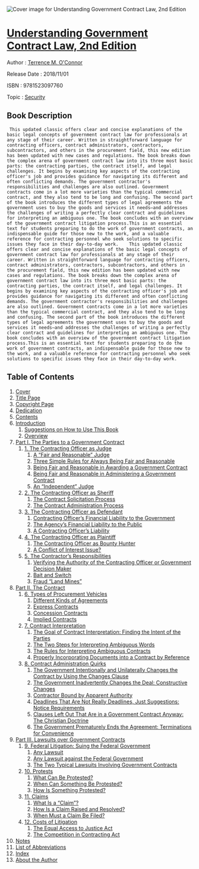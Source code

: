 ![Cover image for Understanding Government Contract Law, 2nd Edition](https://imgdetail.ebookreading.net/cover/cover/security/EB9781523097760.jpg)

[Understanding Government Contract Law, 2nd Edition](https://ebookreading.net/view/book/Understanding+Government+Contract+Law%2C+2nd+Edition-EB9781523097760_1.html "Understanding Government Contract Law, 2nd Edition")
====================================================================================================================

Author : [Terrence M. O&#39;Connor](https://ebookreading.net/search/author/Terrence+M.+O%26%2339%3BConnor)

Release Date : 2018/11/01

ISBN : 9781523097760

Topic : [Security](https://ebookreading.net/search/category/security)

Book Description
-----------------

     This updated classic offers clear and concise explanations of the basic legal concepts of government contract law for professionals at any stage of their career. Written in straightforward language for contracting officers, contract administrators, contractors, subcontractors, and others in the procurement field, this new edition has been updated with new cases and regulations. The book breaks down the complex arena of government contract law into its three most basic parts: the contracting parties, the contract itself, and legal challenges. It begins by examining key aspects of the contracting officer's job and provides guidance for navigating its different and often conflicting demands. The government contractor's responsibilities and challenges are also outlined. Government contracts come in a lot more varieties than the typical commercial contract, and they also tend to be long and confusing. The second part of the book introduces the different types of legal agreements the government uses to buy the goods and services it needs—and addresses the challenges of writing a perfectly clear contract and guidelines for interpreting an ambiguous one. The book concludes with an overview of the government contract litigation process.This is an essential text for students preparing to do the work of government contracts, an indispensable guide for those new to the work, and a valuable reference for contracting personnel who seek solutions to specific issues they face in their day-to-day work.    This updated classic offers clear and concise explanations of the basic legal concepts of government contract law for professionals at any stage of their career. Written in straightforward language for contracting officers, contract administrators, contractors, subcontractors, and others in the procurement field, this new edition has been updated with new cases and regulations. The book breaks down the complex arena of government contract law into its three most basic parts: the contracting parties, the contract itself, and legal challenges. It begins by examining key aspects of the contracting officer's job and provides guidance for navigating its different and often conflicting demands. The government contractor's responsibilities and challenges are also outlined. Government contracts come in a lot more varieties than the typical commercial contract, and they also tend to be long and confusing. The second part of the book introduces the different types of legal agreements the government uses to buy the goods and services it needs—and addresses the challenges of writing a perfectly clear contract and guidelines for interpreting an ambiguous one. The book concludes with an overview of the government contract litigation process.This is an essential text for students preparing to do the work of government contracts, an indispensable guide for those new to the work, and a valuable reference for contracting personnel who seek solutions to specific issues they face in their day-to-day work.                 
Table of Contents
-----------------

1. [Cover](https://ebookreading.net/view/book/Understanding+Government+Contract+Law%2C+2nd+Edition-EB9781523097760_1.html)
1. [Title Page](https://ebookreading.net/view/book/Understanding+Government+Contract+Law%2C+2nd+Edition-EB9781523097760_4.html)
1. [Copyright Page](https://ebookreading.net/view/book/Understanding+Government+Contract+Law%2C+2nd+Edition-EB9781523097760_5.html)
1. [Dedication](https://ebookreading.net/view/book/Understanding+Government+Contract+Law%2C+2nd+Edition-EB9781523097760_6.html)
1. [Contents](https://ebookreading.net/view/book/Understanding+Government+Contract+Law%2C+2nd+Edition-EB9781523097760_7.html)
1. [Introduction](https://ebookreading.net/view/book/Understanding+Government+Contract+Law%2C+2nd+Edition-EB9781523097760_9.html#intro)
    1. [Suggestions on How to Use This Book](https://ebookreading.net/view/book/Understanding+Government+Contract+Law%2C+2nd+Edition-EB9781523097760_9.html#lev1)
    1. [Overview](https://ebookreading.net/view/book/Understanding+Government+Contract+Law%2C+2nd+Edition-EB9781523097760_9.html#lev2)
1. [Part I. The Parties to a Government Contract](https://ebookreading.net/view/book/Understanding+Government+Contract+Law%2C+2nd+Edition-EB9781523097760_10.html#part01)
    1. [1. The Contracting Officer as Judge](https://ebookreading.net/view/book/Understanding+Government+Contract+Law%2C+2nd+Edition-EB9781523097760_11.html#ch01)
        1. [A “Fair and Reasonable” Judge](https://ebookreading.net/view/book/Understanding+Government+Contract+Law%2C+2nd+Edition-EB9781523097760_11.html#lev3)
        1. [Three Simple Rules for Always Being Fair and Reasonable](https://ebookreading.net/view/book/Understanding+Government+Contract+Law%2C+2nd+Edition-EB9781523097760_11.html#lev4)
        1. [Being Fair and Reasonable in Awarding a Government Contract](https://ebookreading.net/view/book/Understanding+Government+Contract+Law%2C+2nd+Edition-EB9781523097760_11.html#lev5)
        1. [Being Fair and Reasonable in Administering a Government Contract](https://ebookreading.net/view/book/Understanding+Government+Contract+Law%2C+2nd+Edition-EB9781523097760_11.html#lev6)
        1. [An “Independent” Judge](https://ebookreading.net/view/book/Understanding+Government+Contract+Law%2C+2nd+Edition-EB9781523097760_11.html#lev7)
    1. [2. The Contracting Officer as Sheriff](https://ebookreading.net/view/book/Understanding+Government+Contract+Law%2C+2nd+Edition-EB9781523097760_12.html#ch02)
        1. [The Contract Solicitation Process](https://ebookreading.net/view/book/Understanding+Government+Contract+Law%2C+2nd+Edition-EB9781523097760_12.html#lev8)
        1. [The Contract Administration Process](https://ebookreading.net/view/book/Understanding+Government+Contract+Law%2C+2nd+Edition-EB9781523097760_12.html#lev9)
    1. [3. The Contracting Officer as Defendant](https://ebookreading.net/view/book/Understanding+Government+Contract+Law%2C+2nd+Edition-EB9781523097760_13.html#ch03)
        1. [Contracting Officer’s Financial Liability to the Government](https://ebookreading.net/view/book/Understanding+Government+Contract+Law%2C+2nd+Edition-EB9781523097760_13.html#lev10)
        1. [The Agency’s Financial Liability to the Public](https://ebookreading.net/view/book/Understanding+Government+Contract+Law%2C+2nd+Edition-EB9781523097760_13.html#lev11)
        1. [A Contracting Officer’s Liability](https://ebookreading.net/view/book/Understanding+Government+Contract+Law%2C+2nd+Edition-EB9781523097760_13.html#lev12)
    1. [4. The Contracting Officer as Plaintiff](https://ebookreading.net/view/book/Understanding+Government+Contract+Law%2C+2nd+Edition-EB9781523097760_14.html#ch04)
        1. [The Contracting Officer as Bounty Hunter](https://ebookreading.net/view/book/Understanding+Government+Contract+Law%2C+2nd+Edition-EB9781523097760_14.html#lev13)
        1. [A Conflict of Interest Issue?](https://ebookreading.net/view/book/Understanding+Government+Contract+Law%2C+2nd+Edition-EB9781523097760_14.html#lev14)
    1. [5. The Contractor’s Responsibilities](https://ebookreading.net/view/book/Understanding+Government+Contract+Law%2C+2nd+Edition-EB9781523097760_15.html#ch05)
        1. [Verifying the Authority of the Contracting Officer or Government Decision Maker](https://ebookreading.net/view/book/Understanding+Government+Contract+Law%2C+2nd+Edition-EB9781523097760_15.html#lev15)
        1. [Bait and Switch](https://ebookreading.net/view/book/Understanding+Government+Contract+Law%2C+2nd+Edition-EB9781523097760_15.html#lev16)
        1. [Fraud “Land Mines”](https://ebookreading.net/view/book/Understanding+Government+Contract+Law%2C+2nd+Edition-EB9781523097760_15.html#lev17)
1. [Part II. The Contract](https://ebookreading.net/view/book/Understanding+Government+Contract+Law%2C+2nd+Edition-EB9781523097760_16.html#part02)
    1. [6. Types of Procurement Vehicles](https://ebookreading.net/view/book/Understanding+Government+Contract+Law%2C+2nd+Edition-EB9781523097760_17.html#ch06)
        1. [Different Kinds of Agreements](https://ebookreading.net/view/book/Understanding+Government+Contract+Law%2C+2nd+Edition-EB9781523097760_17.html#lev18)
        1. [Express Contracts](https://ebookreading.net/view/book/Understanding+Government+Contract+Law%2C+2nd+Edition-EB9781523097760_17.html#lev19)
        1. [Concession Contracts](https://ebookreading.net/view/book/Understanding+Government+Contract+Law%2C+2nd+Edition-EB9781523097760_17.html#lev20)
        1. [Implied Contracts](https://ebookreading.net/view/book/Understanding+Government+Contract+Law%2C+2nd+Edition-EB9781523097760_17.html#lev21)
    1. [7. Contract Interpretation](https://ebookreading.net/view/book/Understanding+Government+Contract+Law%2C+2nd+Edition-EB9781523097760_18.html#ch07)
        1. [The Goal of Contract Interpretation: Finding the Intent of the Parties](https://ebookreading.net/view/book/Understanding+Government+Contract+Law%2C+2nd+Edition-EB9781523097760_18.html#lev22)
        1. [The Two Steps for Interpreting Ambiguous Words](https://ebookreading.net/view/book/Understanding+Government+Contract+Law%2C+2nd+Edition-EB9781523097760_18.html#lev23)
        1. [The Rules for Interpreting Ambiguous Contracts](https://ebookreading.net/view/book/Understanding+Government+Contract+Law%2C+2nd+Edition-EB9781523097760_18.html#lev24)
        1. [Properly Incorporating Documents into a Contract by Reference](https://ebookreading.net/view/book/Understanding+Government+Contract+Law%2C+2nd+Edition-EB9781523097760_18.html#lev25)
    1. [8. Contract Administration Quirks](https://ebookreading.net/view/book/Understanding+Government+Contract+Law%2C+2nd+Edition-EB9781523097760_19.html#ch08)
        1. [The Government Intentionally and Unilaterally Changes the Contract by Using the Changes Clause](https://ebookreading.net/view/book/Understanding+Government+Contract+Law%2C+2nd+Edition-EB9781523097760_19.html#lev26)
        1. [The Government Inadvertently Changes the Deal: Constructive Changes](https://ebookreading.net/view/book/Understanding+Government+Contract+Law%2C+2nd+Edition-EB9781523097760_19.html#lev27)
        1. [Contractor Bound by Apparent Authority](https://ebookreading.net/view/book/Understanding+Government+Contract+Law%2C+2nd+Edition-EB9781523097760_19.html#lev28)
        1. [Deadlines That Are Not Really Deadlines, Just Suggestions: Notice Requirements](https://ebookreading.net/view/book/Understanding+Government+Contract+Law%2C+2nd+Edition-EB9781523097760_19.html#lev29)
        1. [Clauses Left Out That Are in a Government Contract Anyway: The Christian Doctrine](https://ebookreading.net/view/book/Understanding+Government+Contract+Law%2C+2nd+Edition-EB9781523097760_19.html#lev30)
        1. [The Government Prematurely Ends the Agreement: Terminations for Convenience](https://ebookreading.net/view/book/Understanding+Government+Contract+Law%2C+2nd+Edition-EB9781523097760_19.html#lev31)
1. [Part III. Lawsuits over Government Contracts](https://ebookreading.net/view/book/Understanding+Government+Contract+Law%2C+2nd+Edition-EB9781523097760_20.html#part03)
    1. [9. Federal Litigation: Suing the Federal Government](https://ebookreading.net/view/book/Understanding+Government+Contract+Law%2C+2nd+Edition-EB9781523097760_21.html#ch09)
        1. [Any Lawsuit](https://ebookreading.net/view/book/Understanding+Government+Contract+Law%2C+2nd+Edition-EB9781523097760_21.html#lev32)
        1. [Any Lawsuit against the Federal Government](https://ebookreading.net/view/book/Understanding+Government+Contract+Law%2C+2nd+Edition-EB9781523097760_21.html#lev33)
        1. [The Two Typical Lawsuits Involving Government Contracts](https://ebookreading.net/view/book/Understanding+Government+Contract+Law%2C+2nd+Edition-EB9781523097760_21.html#lev34)
    1. [10. Protests](https://ebookreading.net/view/book/Understanding+Government+Contract+Law%2C+2nd+Edition-EB9781523097760_22.html#ch10)
        1. [What Can Be Protested?](https://ebookreading.net/view/book/Understanding+Government+Contract+Law%2C+2nd+Edition-EB9781523097760_22.html#lev35)
        1. [When Can Something Be Protested?](https://ebookreading.net/view/book/Understanding+Government+Contract+Law%2C+2nd+Edition-EB9781523097760_22.html#lev36)
        1. [How Is Something Protested?](https://ebookreading.net/view/book/Understanding+Government+Contract+Law%2C+2nd+Edition-EB9781523097760_22.html#lev37)
    1. [11. Claims](https://ebookreading.net/view/book/Understanding+Government+Contract+Law%2C+2nd+Edition-EB9781523097760_23.html#ch11)
        1. [What Is a “Claim”?](https://ebookreading.net/view/book/Understanding+Government+Contract+Law%2C+2nd+Edition-EB9781523097760_23.html#lev38)
        1. [How Is a Claim Raised and Resolved?](https://ebookreading.net/view/book/Understanding+Government+Contract+Law%2C+2nd+Edition-EB9781523097760_23.html#lev39)
        1. [When Must a Claim Be Filed?](https://ebookreading.net/view/book/Understanding+Government+Contract+Law%2C+2nd+Edition-EB9781523097760_23.html#lev40)
    1. [12. Costs of Litigation](https://ebookreading.net/view/book/Understanding+Government+Contract+Law%2C+2nd+Edition-EB9781523097760_24.html#ch12)
        1. [The Equal Access to Justice Act](https://ebookreading.net/view/book/Understanding+Government+Contract+Law%2C+2nd+Edition-EB9781523097760_24.html#lev41)
        1. [The Competition in Contracting Act](https://ebookreading.net/view/book/Understanding+Government+Contract+Law%2C+2nd+Edition-EB9781523097760_24.html#lev42)
1. [Notes](https://ebookreading.net/view/book/Understanding+Government+Contract+Law%2C+2nd+Edition-EB9781523097760_25.html#notes)
1. [List of Abbreviations](https://ebookreading.net/view/book/Understanding+Government+Contract+Law%2C+2nd+Edition-EB9781523097760_26.html#abb)
1. [Index](https://ebookreading.net/view/book/Understanding+Government+Contract+Law%2C+2nd+Edition-EB9781523097760_27.html#index)
1. [About the Author](https://ebookreading.net/view/book/Understanding+Government+Contract+Law%2C+2nd+Edition-EB9781523097760_28.html#back01)
